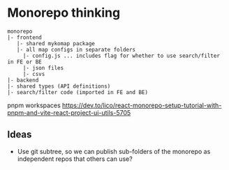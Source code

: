 # Monorepo thinking

```
monorepo
|- frontend
   |- shared mykomap package
   |- all map configs in separate folders
     |- config.js ... includes flag for whether to use search/filter in FE or BE
     |- json files
     |- csvs
|- backend
|- shared types (API definitions)
|- search/filter code (imported in FE and BE)
```

pnpm workspaces https://dev.to/lico/react-monorepo-setup-tutorial-with-pnpm-and-vite-react-project-ui-utils-5705

## Ideas
- Use git subtree, so we can publish sub-folders of the monorepo as independent repos that others can use?

